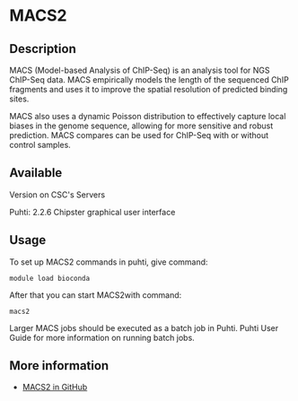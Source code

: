 # MACS2


## Description

MACS (Model-based Analysis of ChIP-Seq) is an analysis tool for NGS ChIP-Seq data. 
MACS empirically models the length of the sequenced ChIP fragments and uses it to improve 
the spatial resolution of predicted binding sites. 

MACS also uses a dynamic Poisson distribution to effectively capture local biases in the 
genome sequence, allowing for more sensitive and robust prediction. MACS compares can be 
used for ChIP-Seq with or without control samples.

## Available

Version on CSC's Servers

Puhti: 2.2.6
Chipster graphical user interface

## Usage

To set up MACS2 commands in puhti, give command:

```text
module load bioconda
```

After that you can start MACS2with command:
```text
macs2
```

Larger MACS jobs should be executed as a batch job in Puhti. Puhti User Guide for more information on running batch jobs.

## More information

   *   [MACS2 in GitHub](https://github.com/taoliu/MACS/)
